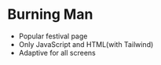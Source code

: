 # Burning Man
- Popular festival page
- Only JavaScript and HTML(with Tailwind)
- Adaptive for all screens
